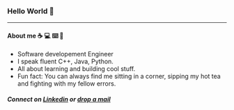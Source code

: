 ### Hello World :wave:	 
<hr></hr>

#### About me :coffee:	:computer:	:keyboard:	:ledger:	

- Software developement Engineer 
- I speak fluent C++, Java, Python.
- All about learning and building cool stuff.
- Fun fact: You can always find me sitting in a corner, sipping my hot tea and fighting with my fellow errors.


##### Connect on [Linkedin](https://www.linkedin.com/in/shaini-soni-9a9126157/) or [drop a mail](shainisoni1696@gmail.com)










<!--
**shainisoni1696/shainisoni1696** is a ✨ _special_ ✨ repository because its `README.md` (this file) appears on your GitHub profile.

Here are some ideas to get you started:

- 🔭 I’m currently working on ...
- 🌱 I’m currently learning ...
- 👯 I’m looking to collaborate on ...
- 🤔 I’m looking for help with ...
- 💬 Ask me about ...
- 📫 How to reach me: ...
- 😄 Pronouns: ...
- ⚡ Fun fact: ...
-->
